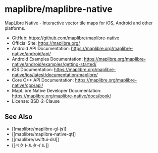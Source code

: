 # maplibre/maplibre-native

MapLibre Native - Interactive vector tile maps for iOS, Android and other platforms.

- GitHub: https://github.com/maplibre/maplibre-native
- Official Site: https://maplibre.org/
- Android API Documentation: https://maplibre.org/maplibre-native/android/api/
- Android Examples Documentation: https://maplibre.org/maplibre-native/android/examples/getting-started/
- iOS Documentation: https://maplibre.org/maplibre-native/ios/latest/documentation/maplibre/
- Core C++ API Documentation: https://maplibre.org/maplibre-native/cpp/api/
- MapLibre Native Developer Documentation: https://maplibre.org/maplibre-native/docs/book/
- License: BSD-2-Clause

## See Also

- [[maplibre/maplibre-gl-js]]
- [[maplibre/maplibre-native-qt]]
- [[maplibre/swiftui-dsl]]
- [[ベクトルタイル]]
